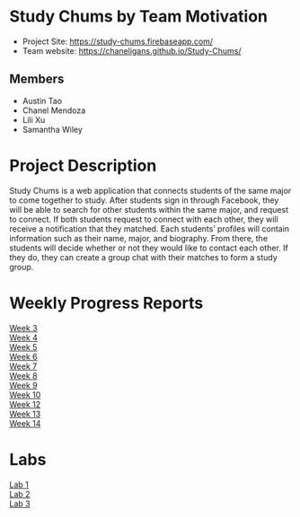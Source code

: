 # Study Chums by Team Motivation
* Project Site: https://study-chums.firebaseapp.com/
* Team website: https://chaneligans.github.io/Study-Chums/

## Members
* Austin Tao
* Chanel Mendoza
* Lili Xu
* Samantha Wiley

# Project Description
Study Chums is a web application that connects students of the same major to come together to study. After students sign in through Facebook, they will be able to search for other students within the same major, and request to connect. If both students request to connect with each other, they will receive a notification that they matched. Each students’ profiles will contain information such as their name, major, and biography. From there, the students will decide whether or not they would like to contact each other. If they do, they can create a group chat with their matches to form a study group.

# Weekly Progress Reports
[Week 3](https://drive.google.com/open?id=1QVxDU5RZyI7p2hXnUCiYWmLB1qcIW19_) <br>
[Week 4](https://drive.google.com/open?id=1HvCRwCqAQ44xAJ0y5V1_ulth1rHbH_Qv) <br>
[Week 5](https://drive.google.com/open?id=1xKNeypAsaxDJdDux0-76fzIepgLX6slF) <br>
[Week 6](https://drive.google.com/open?id=1DMeksfmqJn5uU-Eyw3rscMWAflrt27tY) <br>
[Week 7](https://drive.google.com/open?id=1Kl0fqSSg__LMWHSiPqiJAjHMob4xBZqy) <br>
[Week 8](https://drive.google.com/open?id=1Oeep39pxk2YFCIVoJmdIql6p6XDO6Z8K) <br>
[Week 9](https://drive.google.com/open?id=14KsNrBzim2kGLEe_I4lrGLxaz5xVrI_7) <br>
[Week 10](https://drive.google.com/open?id=1dmO-72JbdHdxxUQIiF-86QZ-bmMxnQQC) <br>
[Week 12](https://drive.google.com/open?id=1TzeZWWyj8zI8Lw5PR5vEReTrldbcqTZ9) <br>
[Week 13](https://drive.google.com/open?id=1cY1zbwF2xqkF09i2AQxwNB3JJywCuL3c) <br>
[Week 14](https://drive.google.com/open?id=1HxAvK93RC-xeI_i3H0cdGzoRiTk8h17r) <br>

# Labs
[Lab 1](https://drive.google.com/open?id=14tmT3N8m-ferbUmi38mfcH1-CPBFINsI) <br>
[Lab 2](https://drive.google.com/open?id=1Djr0GVDUkQ8Vcm-swg4ajab-2-hBrV31) <br>
[Lab 3](https://drive.google.com/open?id=1gKmflVa3tjfOXsvPfgAfONqDe0CqDayc) <br>
